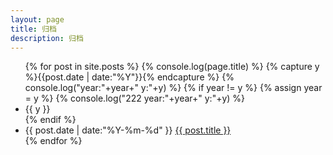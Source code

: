 ```yaml
---
layout: page
title: 归档
description: 归档
---
```

<ul class="archive">
{% for post in site.posts %}
  {% console.log(page.title) %}
  {% capture y %}{{post.date | date:"%Y"}}{% endcapture %}
  {% console.log("year:"+year+"  y:"+y) %}
  {% if year != y %}
    {% assign year = y %}
   {% console.log("222 year:"+year+"  y:"+y) %}
    <li class="year">{{ y }}</li>
  {% endif %}
  <li class="item">
    <time datetime="{{ post.date | date:"%Y-%m-%d" }}">{{ post.date | date:"%Y-%m-%d" }}</time>
    <a href="{{ post.url }}" title="{{ post.title }}">{{ post.title }}</a>
  </li>
{% endfor %}
</ul>
